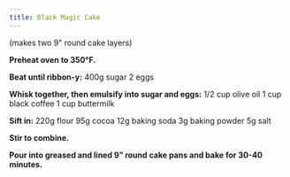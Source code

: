 ```yaml
---
title: Black Magic Cake
---
```


(makes two 9" round cake layers)

**Preheat oven to 350°F.**

**Beat until ribbon-y:**
400g sugar
2 eggs

**Whisk together, then emulsify into sugar and eggs:**
1/2 cup olive oil
1 cup black coffee
1 cup buttermilk

**Sift in:**
220g flour
95g cocoa
12g baking soda
3g baking powder
5g salt

**Stir to combine.**

**Pour into greased and lined 9” round cake pans and bake for 30-40 minutes.**